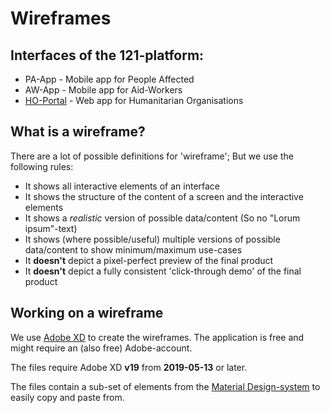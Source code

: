 Wireframes
==========

## Interfaces of the 121-platform:
- PA-App - Mobile app for People Affected
- AW-App - Mobile app for Aid-Workers
- [HO-Portal](./HO-Portal--Wireframes.xd) - Web app for Humanitarian Organisations


## What is a wireframe?
There are a lot of possible definitions for 'wireframe'; But we use the following rules:

- It shows all interactive elements of an interface
- It shows the structure of the content of a screen and the interactive elements
- It shows a *realistic* version of possible data/content (So no "Lorum ipsum"-text)
- It shows (where possible/useful) multiple versions of possible data/content to show minimum/maximum use-cases
- It **doesn't** depict a pixel-perfect preview of the final product
- It **doesn't** depict a fully consistent 'click-through demo' of the final product


## Working on a wireframe
We use [Adobe XD](https://www.adobe.com/products/xd.html) to create the wireframes.
The application is free and might require an (also free) Adobe-account.

The files require Adobe XD **v19** from **2019-05-13** or later.

The files contain a sub-set of elements from the [Material Design-system](https://material.io/) to easily copy and paste from.
